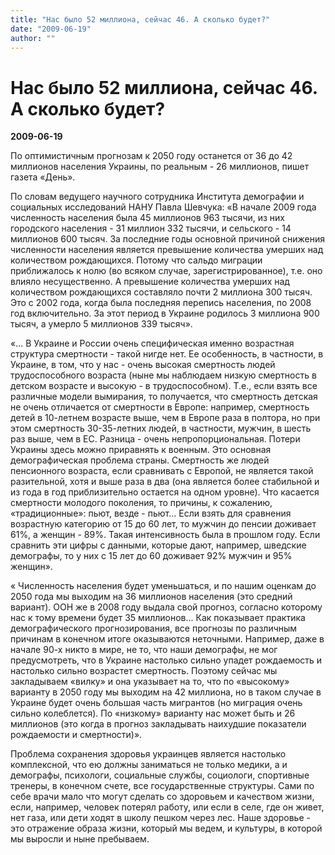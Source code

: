 ```yaml
---
title: "Нас было 52 миллиона, сейчас 46. А сколько будет?"
date: "2009-06-19"
author: ""
---
```


# Нас было 52 миллиона, сейчас 46. А сколько будет?

**2009-06-19** 

По оптимистичным прогнозам к 2050 году останется от 36 до 42 миллионов населения Украины, по реальным - 26 миллионов, пишет газета «День».

По словам ведущего научного сотрудника Института демографии и социальных исследований НАНУ Павла Шевчука: «В начале 2009 года численность населения была 45 миллионов 963 тысячи, из них городского населения - 31 миллион 332 тысячи, и сельского - 14 миллионов 600 тысяч. За последние годы основной причиной снижения численности населения является превышение количества умерших над количеством рождающихся. Потому что сальдо миграции приближалось к нолю (во всяком случае, зарегистрированное), т.е. оно влияло несущественно. А превышение количества умерших над количеством рождающихся составляло почти 2 миллиона 300 тысяч. Это с 2002 года, когда была последняя перепись населения, по 2008 год включительно. За этот период в Украине родилось 3 миллиона 900 тысяч, а умерло 5 миллионов 339 тысяч».

«... В Украине и России очень специфическая именно возрастная структура смертности - такой нигде нет. Ее особенность, в частности, в Украине, в том, что у нас - очень высокая смертность людей трудоспособного возраста (ныне мы наблюдаем низкую смертность в детском возрасте и высокую - в трудоспособном). Т.е., если взять все различные модели вымирания, то получается, что смертность детская не очень отличается от смертности в Европе: например, смертность детей в 10-летнем возрасте выше, чем в Европе раза в полтора, но при этом смертность 30-35-летних людей, в частности, мужчин, в шесть раз выше, чем в ЕС. Разница - очень непропорциональная. Потери Украины здесь можно приравнять к военным. Это основная демографическая проблема страны. Смертность же людей пенсионного возраста, если сравнивать с Европой, не является такой разительной, хотя и выше раза в два (она является более стабильной и из года в год приблизительно остается на одном уровне). Что касается смертности молодого поколения, то причины, к сожалению, «традиционные»: пьют, везде - пьют... Если взять для сравнения возрастную категорию от 15 до 60 лет, то мужчин до пенсии доживает 61%, а женщин - 89%. Такая интенсивность была в прошлом году. Если сравнить эти цифры с данными, которые дают, например, шведские демографы, то у них с 15 лет до 60 доживает 92% мужчин и 95% женщин».

« Численность населения будет уменьшаться, и по нашим оценкам до 2050 года мы выходим на 36 миллионов населения (это средний вариант). ООН же в 2008 году выдала свой прогноз, согласно которому нас к тому времени будет 35 миллионов... Как показывает практика демографического прогнозирования, все прогнозы по различным причинам в конечном итоге оказываются неточными. Например, даже в начале 90-х никто в мире, не то, что наши демографы, не мог предусмотреть, что в Украине настолько сильно упадет рождаемость и настолько сильно возрастет смертность. Поэтому сейчас мы закладываем «вилку» и она указывает на то, что по «высокому» варианту в 2050 году мы выходим на 42 миллиона, но в таком случае в Украине будет очень большая часть мигрантов (но миграция очень сильно колеблется). По «низкому» варианту нас может быть и 26 миллионов (это когда в прогноз закладывать наихудшие показатели рождаемости и смертности)».

Проблема сохранения здоровья украинцев является настолько комплексной, что ею должны заниматься не только медики, а и демографы, психологи, социальные службы, социологи, спортивные тренеры, в конечном счете, все государственные структуры. Сами по себе врачи мало что могут сделать со здоровьем и качеством жизни, если, например, человек потерял работу, или если в селе, где он живет, нет газа, или дети ходят в школу пешком через лес. Наше здоровье - это отражение образа жизни, который мы ведем, и культуры, в которой мы выросли и ныне пребываем.